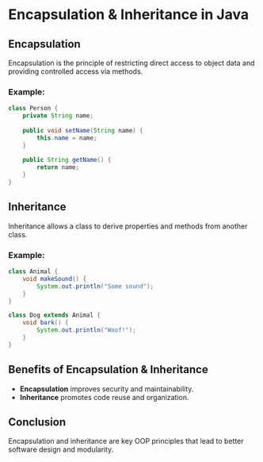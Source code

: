 # Encapsulation & Inheritance in Java

## Encapsulation
Encapsulation is the principle of restricting direct access to object data and providing controlled access via methods.

### Example:
```java
class Person {
    private String name;
    
    public void setName(String name) {
        this.name = name;
    }
    
    public String getName() {
        return name;
    }
}
```

## Inheritance
Inheritance allows a class to derive properties and methods from another class.

### Example:
```java
class Animal {
    void makeSound() {
        System.out.println("Some sound");
    }
}

class Dog extends Animal {
    void bark() {
        System.out.println("Woof!");
    }
}
```

## Benefits of Encapsulation & Inheritance
- **Encapsulation** improves security and maintainability.
- **Inheritance** promotes code reuse and organization.

## Conclusion
Encapsulation and inheritance are key OOP principles that lead to better software design and modularity.

